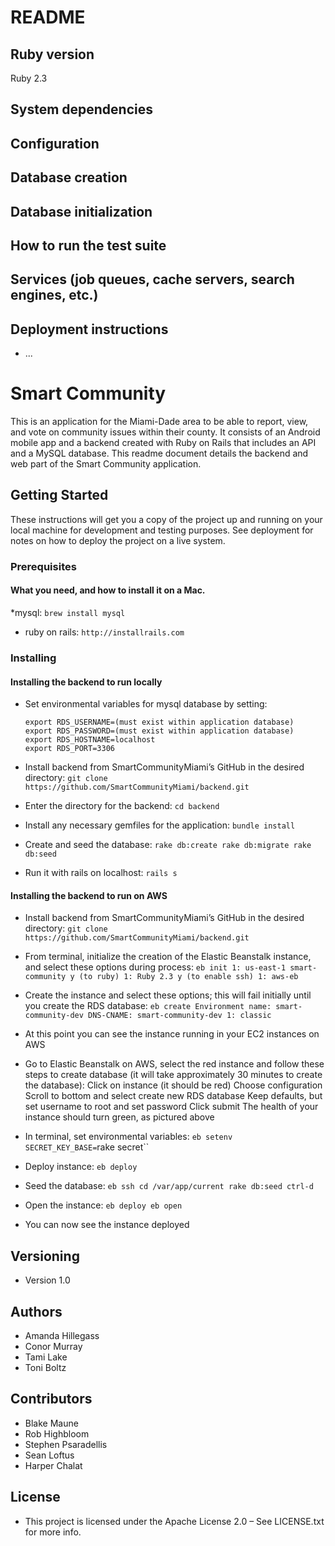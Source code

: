# README

## Ruby version
 Ruby 2.3

## System dependencies

## Configuration

## Database creation

## Database initialization

## How to run the test suite

## Services (job queues, cache servers, search engines, etc.)

## Deployment instructions

* ...



# Smart Community
This is an application for the Miami-Dade area to be able to report, view, and vote on community issues within their county. It consists of an Android mobile app and a backend created with Ruby on Rails that includes an API and a MySQL database. This readme document details the backend and web part of the Smart Community application.

## Getting Started
These instructions will get you a copy of the project up and running on your local machine for development and testing purposes. See deployment for notes on how to deploy the project on a live system.

### Prerequisites
#### What you need, and how to install it on a Mac.

*mysql:
	`brew install mysql`

* ruby on rails:
	`http://installrails.com`

### Installing
#### Installing the backend to run locally
* Set environmental variables for mysql database by setting:
	```
    export RDS_USERNAME=(must exist within application database)
    export RDS_PASSWORD=(must exist within application database)
    export RDS_HOSTNAME=localhost
	export RDS_PORT=3306
	```

* Install backend from SmartCommunityMiami’s GitHub in the desired directory:
		`git clone https://github.com/SmartCommunityMiami/backend.git`

* Enter the directory for the backend:
		`cd backend`

* Install any necessary gemfiles for the application:
		`bundle install`
	
* Create and seed the database:
		```
		rake db:create
		rake db:migrate
		rake db:seed
		```

* Run it with rails on localhost:
		`rails s`

#### Installing the backend to run on AWS
* Install backend from SmartCommunityMiami’s GitHub in the desired directory:
		`git clone https://github.com/SmartCommunityMiami/backend.git`

* From terminal, initialize the creation of the Elastic Beanstalk instance, and select these options during process:
		```
		eb init
		1: us-east-1
		smart-community
		y (to ruby)
		1: Ruby 2.3
		y (to enable ssh)
		1: aws-eb
		```

* Create the instance and select these options; this will fail initially until you create the RDS database:
		```
		eb create
		Environment name: smart-community-dev
		DNS-CNAME: smart-community-dev
		1: classic
		```

* At this point you can see the instance running in your EC2 instances on AWS

* Go to Elastic Beanstalk on AWS, select the red instance and follow these steps to create database (it will take approximately 30 minutes to create the database):
	Click on instance (it should be red)
	Choose configuration 
	Scroll to bottom and select create new RDS database
	Keep defaults, but set username to root and set password
    Click submit
	The health of your instance should turn green, as pictured above

* In terminal, set environmental variables:
		`eb setenv SECRET_KEY_BASE=`rake secret``

* Deploy instance:
		`eb deploy`

* Seed the database:
		```
		eb ssh
		cd /var/app/current
		rake db:seed
		ctrl-d
		```

* Open the instance:
		```
		eb deploy
		eb open
		```

* You can now see the instance deployed

## Versioning
* Version 1.0

## Authors
* Amanda Hillegass
* Conor Murray
* Tami Lake
* Toni Boltz
	
## Contributors
* Blake Maune
* Rob Highbloom
* Stephen Psaradellis
* Sean Loftus
* Harper Chalat
	
## License
* This project is licensed under the Apache License 2.0 – See LICENSE.txt for more info.

